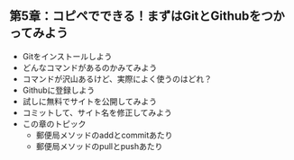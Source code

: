 ## 第5章：コピペでできる！まずはGitとGithubをつかってみよう
- Gitをインストールしよう
- どんなコマンドがあるのかみてみよう
- コマンドが沢山あるけど、実際によく使うのはどれ？
- Githubに登録しよう
- 試しに無料でサイトを公開してみよう
- コミットして、サイト名を修正してみよう
- この章のトピック
  - 郵便局メソッドのaddとcommitあたり
  - 郵便局メソッドのpullとpushあたり
